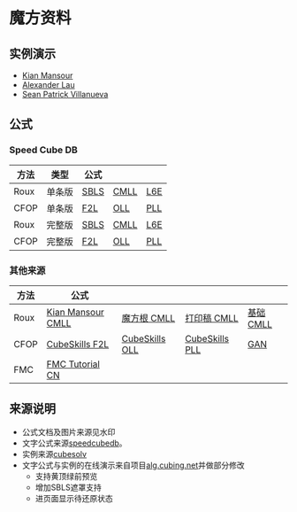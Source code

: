 # 魔方资料
## 实例演示
- [Kian Mansour](KianMansourExample.html)  
- [Alexander Lau](AlexanderLauExample.html)  
- [Sean Patrick Villanueva](SeanPatrickVillanuevaExample.html)  

## 公式

### Speed Cube DB

|方法|类型|公式|||
|------|------|--------|--------|--------|
Roux|单条版|[SBLS](SBLS.html)|[CMLL](CMLL.html)|[L6E](L6E.html)  
CFOP|单条版|[F2L](F2L.html)|[OLL](OLL.html)|[PLL](PLL.html)
Roux|完整版|[SBLS](SBLSFull.html)|[CMLL](CMLLFull.html)| [L6E](L6EFull.html)
CFOP|完整版|[F2L](F2LFull.html)|[OLL](OLLFull.html)|[PLL](PLLFull.html)

### 其他来源
|方法|公式||||
|------|------|--------|--------|--------|
Roux|[Kian Mansour CMLL](KianMansourCMLL.html)|[魔方根 CMLL](CubeRootCMLL.html)|[打印稿 CMLL](CMLLPrint.html)|[基础 CMLL](RouxBase.html)
CFOP|[CubeSkills F2L](/doc/f2l-algorithms-different-slot-positions.pdf)|[CubeSkills OLL](/doc/oll-algorithms.pdf)|[CubeSkills PLL](/doc/pll-algorithms.pdf)|[GAN](/doc/gancfop.jpg)
FMC| [ FMC Tutorial CN](/doc/fmccn.pdf)|&nbsp;&nbsp; |&nbsp;&nbsp; |&nbsp;&nbsp;

## 来源说明
- 公式文档及图片来源见水印
- 文字公式来源[speedcubedb](http://www.speedcubedb.com)。  
- 实例来源[cubesolv](http://cubesolv.es/)  
- 文字公式与实例的在线演示来自项目[alg.cubing.net](https://github.com/cubing/alg.cubing.net)并做部分修改
    - 支持黄顶绿前预览
    - 增加SBLS遮罩支持
    - 进页面显示待还原状态
